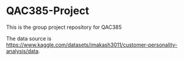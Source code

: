 # QAC385-Project
This is the group project repository for QAC385

The data source is https://www.kaggle.com/datasets/imakash3011/customer-personality-analysis/data. 
